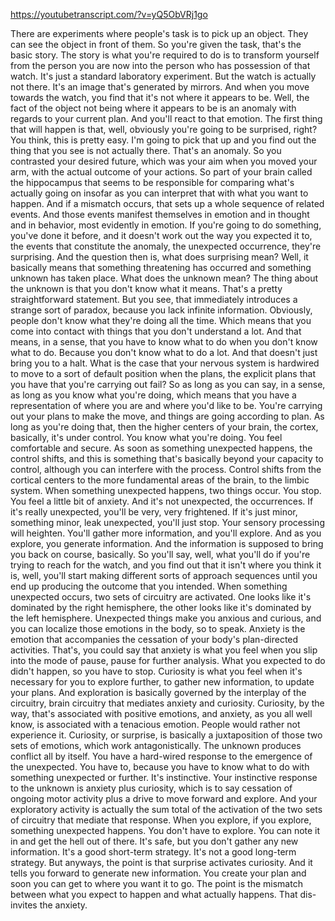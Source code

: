 https://youtubetranscript.com/?v=yQ5ObVRj1go

 There are experiments where people's task is to pick up an object. They can see the object in front of them. So you're given the task, that's the basic story. The story is what you're required to do is to transform yourself from the person you are now into the person who has possession of that watch. It's just a standard laboratory experiment. But the watch is actually not there. It's an image that's generated by mirrors. And when you move towards the watch, you find that it's not where it appears to be. Well, the fact of the object not being where it appears to be is an anomaly with regards to your current plan. And you'll react to that emotion. The first thing that will happen is that, well, obviously you're going to be surprised, right? You think, this is pretty easy. I'm going to pick that up and you find out the thing that you see is not actually there. That's an anomaly. So you contrasted your desired future, which was your aim when you moved your arm, with the actual outcome of your actions. So part of your brain called the hippocampus that seems to be responsible for comparing what's actually going on insofar as you can interpret that with what you want to happen. And if a mismatch occurs, that sets up a whole sequence of related events. And those events manifest themselves in emotion and in thought and in behavior, most evidently in emotion. If you're going to do something, you've done it before, and it doesn't work out the way you expected it to, the events that constitute the anomaly, the unexpected occurrence, they're surprising. And the question then is, what does surprising mean? Well, it basically means that something threatening has occurred and something unknown has taken place. What does the unknown mean? The thing about the unknown is that you don't know what it means. That's a pretty straightforward statement. But you see, that immediately introduces a strange sort of paradox, because you lack infinite information. Obviously, people don't know what they're doing all the time. Which means that you come into contact with things that you don't understand a lot. And that means, in a sense, that you have to know what to do when you don't know what to do. Because you don't know what to do a lot. And that doesn't just bring you to a halt. What is the case that your nervous system is hardwired to move to a sort of default position when the plans, the explicit plans that you have that you're carrying out fail? So as long as you can say, in a sense, as long as you know what you're doing, which means that you have a representation of where you are and where you'd like to be. You're carrying out your plans to make the move, and things are going according to plan. As long as you're doing that, then the higher centers of your brain, the cortex, basically, it's under control. You know what you're doing. You feel comfortable and secure. As soon as something unexpected happens, the control shifts, and this is something that's basically beyond your capacity to control, although you can interfere with the process. Control shifts from the cortical centers to the more fundamental areas of the brain, to the limbic system. When something unexpected happens, two things occur. You stop. You feel a little bit of anxiety. And it's not unexpected, the occurrences. If it's really unexpected, you'll be very, very frightened. If it's just minor, something minor, leak unexpected, you'll just stop. Your sensory processing will heighten. You'll gather more information, and you'll explore. And as you explore, you generate information. And the information is supposed to bring you back on course, basically. So you'll say, well, what you'll do if you're trying to reach for the watch, and you find out that it isn't where you think it is, well, you'll start making different sorts of approach sequences until you end up producing the outcome that you intended. When something unexpected occurs, two sets of circuitry are activated. One looks like it's dominated by the right hemisphere, the other looks like it's dominated by the left hemisphere. Unexpected things make you anxious and curious, and you can localize those emotions in the body, so to speak. Anxiety is the emotion that accompanies the cessation of your body's plan-directed activities. That's, you could say that anxiety is what you feel when you slip into the mode of pause, pause for further analysis. What you expected to do didn't happen, so you have to stop. Curiosity is what you feel when it's necessary for you to explore further, to gather new information, to update your plans. And exploration is basically governed by the interplay of the circuitry, brain circuitry that mediates anxiety and curiosity. Curiosity, by the way, that's associated with positive emotions, and anxiety, as you all well know, is associated with a tenacious emotion. People would rather not experience it. Curiosity, or surprise, is basically a juxtaposition of those two sets of emotions, which work antagonistically. The unknown produces conflict all by itself. You have a hard-wired response to the emergence of the unexpected. You have to, because you have to know what to do with something unexpected or further. It's instinctive. Your instinctive response to the unknown is anxiety plus curiosity, which is to say cessation of ongoing motor activity plus a drive to move forward and explore. And your exploratory activity is actually the sum total of the activation of the two sets of circuitry that mediate that response. When you explore, if you explore, something unexpected happens. You don't have to explore. You can note it in and get the hell out of there. It's safe, but you don't gather any new information. It's a good short-term strategy. It's not a good long-term strategy. But anyways, the point is that surprise activates curiosity. And it tells you forward to generate new information. You create your plan and soon you can get to where you want it to go. The point is the mismatch between what you expect to happen and what actually happens. That dis-invites the anxiety.